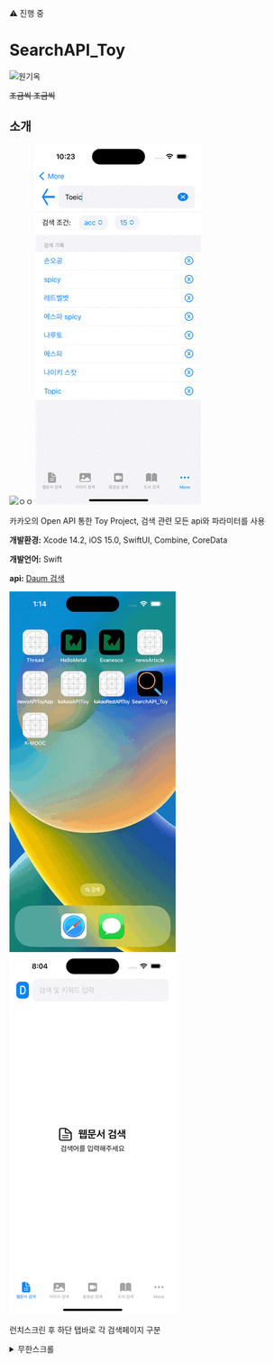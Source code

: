 ⚠️ 진행 중

# SearchAPI_Toy

![원기옥](https://media.tenor.com/E7fROB_zqFAAAAAC/%EC%9B%90%EA%B8%B0%EC%98%A5.gif)
<br/>

~~조금씩 조금씩~~
<br/>

## 소개

![ㅇㅇ](https://github.com/BOLTB0X/SearchAPI_Toy/blob/main/gif/01/vclip%EA%B2%80%EC%83%89.gif?raw=true) ![카드뷰](https://github.com/BOLTB0X/SearchAPI_Toy/blob/main/gif/01/%EC%B9%B4%EB%93%9C%EB%B7%B0.gif?raw=true)
<br/>

카카오의 Open API 통한 Toy Project, 검색 관련 모든 api와 파라미터를 사용
<br/>

**개발환경:** Xcode 14.2, iOS 15.0, SwiftUI, Combine, CoreData
<br/>

**개발언어:** Swift
<br/>

**api:** [Daum 검색](https://developers.kakao.com/docs/latest/ko/daum-search/dev-guide)
<br/>

![로딩](https://github.com/BOLTB0X/SearchAPI_Toy/blob/main/gif/%EA%B8%B0%EB%A1%9D/%EB%A1%9C%EB%94%A9.gif?raw=true) ![메인](https://github.com/BOLTB0X/SearchAPI_Toy/blob/main/gif/01/main.gif?raw=true)
<br/>

런치스크린 후 하단 탭바로 각 검색페이지 구분
<br/>

<details>
<summary>무한스크롤</summary>

**이미지 로딩을 Async 처리, 로딩 중일 때 구분**
<br/>

1. 웹문서
   ![웹문서](https://github.com/BOLTB0X/SearchAPI_Toy/blob/main/gif/%EA%B8%B0%EB%A1%9D/%EB%AC%B4%ED%95%9C%EC%8A%A4%ED%81%AC%EB%A1%A4%20%EC%9B%B9.gif?raw=true)
   <br/>

2. 이미지
   ![이미지](https://github.com/BOLTB0X/SearchAPI_Toy/blob/main/gif/01/무한스크롤.gif?raw=true)
   <br/>

3. 동영상
   ![동영상](https://github.com/BOLTB0X/SearchAPI_Toy/blob/main/gif/%EA%B8%B0%EB%A1%9D/%EB%AC%B4%ED%95%9C%EC%8A%A4%ED%81%AC%EB%A1%A4%EB%8F%99%EC%98%81%EC%83%81.gif?raw=true)
   <br/>

4. 책
   ![책](https://github.com/BOLTB0X/SearchAPI_Toy/blob/main/gif/%EA%B8%B0%EB%A1%9D/%EB%AC%B4%ED%95%9C%EC%8A%A4%ED%81%AC%EB%A1%A4%EB%B6%81.gif?raw=true)
   <br/>

5. 카페
   ![카페](https://github.com/BOLTB0X/SearchAPI_Toy/blob/main/gif/%EA%B8%B0%EB%A1%9D/%EB%AC%B4%ED%95%9C%EC%8A%A4%ED%81%AC%EB%A1%A4%EC%B9%B4%ED%8E%98.gif?raw=true)
   <br/>

6. 블로그
   ![블로그](https://github.com/BOLTB0X/SearchAPI_Toy/blob/main/gif/%EA%B8%B0%EB%A1%9D/%EB%AC%B4%ED%95%9C%EC%8A%A4%ED%81%AC%EB%A1%A4%EB%B8%94%EB%A1%9C%EA%B7%B8.gif?raw=true)
   <br/>

<details>
<summary>검색</summary>

1. 검색 했던 검색어 기록
   ![검색기록](https://github.com/BOLTB0X/SearchAPI_Toy/blob/main/gif/01/검색기록.gif?raw=true)
   <br/>

2. 검색 조건 설정 가능
   ![검색](https://github.com/BOLTB0X/SearchAPI_Toy/blob/main/gif/%EA%B8%B0%EB%A1%9D/%EA%B2%80%EC%83%89%EC%A1%B0%EA%B1%B4%20%EC%A0%81%EC%9A%A9_%ED%8C%8C%EB%9D%BC%EB%AF%B8%ED%84%B0%20%EC%A0%81%EC%9A%A9.gif?raw=true)
   <br/>

3. 검색어 기록 삭제 가능
   ![기록삭제](https://github.com/BOLTB0X/SearchAPI_Toy/blob/main/gif/01/검색기록_삭제.gif?raw=true)
   <br/>

4. 검색 게시물을 보던 중에 새롭게 검색 조건 설정 가능
   ![검색조건](https://github.com/BOLTB0X/SearchAPI_Toy/blob/main/gif/01/검색조건%20변경.gif?raw=true)
   <br/>

</details>

<details>

<summary>뷰 마다 게시물의 차이</summary>

1. 이미지 -> popup 뷰 커스텀, 원본 링크로 이동(WebView)링크
   ![1](https://github.com/BOLTB0X/SearchAPI_Toy/blob/main/gif/01/img%EA%B2%80%EC%83%89.gif?raw=true)
   <br/>

2. 동영상 -> 원본 링크로 이동(WebView)
   ![2](https://github.com/BOLTB0X/SearchAPI_Toy/blob/main/gif/01/webview1.gif?raw=true)
   <br/>

3. 나머지 -> Card뷰 처리 게시물, 원본 링크로 이동(WebView)
   ![3](https://github.com/BOLTB0X/SearchAPI_Toy/blob/main/gif/01/cafe%EA%B2%80%EC%83%89.gif?raw=true)
   <br/>

   ![4](https://github.com/BOLTB0X/SearchAPI_Toy/blob/main/gif/01/webview2.gif?raw=true)
   <br/>

</details>

## 각 검색페이지 상세 설명

### 1. 웹문서 검색

![web](https://github.com/BOLTB0X/SearchAPI_Toy/blob/main/gif/01/web검색.gif?raw=true) ![웡](https://github.com/BOLTB0X/SearchAPI_Toy/blob/main/gif/%EA%B8%B0%EB%A1%9D/%EB%AC%B4%ED%95%9C%EC%8A%A4%ED%81%AC%EB%A1%A4%20%EC%9B%B9.gif?raw=true)
<br/>

<details>
<summary>검색어를 입력 받으면 api호출을 통해 data를 받아와 무한스크롤로 구현</summary>

```swift
// in WebSearchModel.swift
// MARK: - WebResponse
struct WebResponse: Codable {
    let meta: WebMeta?
    var documents: [WebDocument]
}

// MARK: - WebDocument
struct WebDocument: Codable, Identifiable {
    let id = UUID()
    var datetime, contents, title: String
    let url: String
}

// 생략
// ..
// ..
// ..

// MARK: - WebSearchManger
// DataPublisher로 받아온 data를 WebSearchModel 형태로 디코딩 및 파싱용
final class WebSearchManger {
    // 싱글톤 적용
    static let shared: WebSearchManger = .init()

    // MARK: - WebDocumentPublisher
    func WebSearchPublisher(dataPublisher: AnyPublisher<Data, Error>) ->  AnyPublisher<WebResponse, Error> {
        let responsePublisher = dataPublisher
        // 디코딩
            .decode(type: WebResponse.self, decoder: JSONDecoder())
        // WebSearch 형태로 결과 쪼개기
            .map { response in
                var streamedResponse = response
                streamedResponse.documents = response.documents.map { document in
                    var streamedDocument = document
                    streamedDocument.title = streamedDocument.title.stripHTMLTags()
                    streamedDocument.contents = streamedDocument.contents.stripHTMLTags()
                    streamedDocument.datetime = streamedDocument.datetime.fomatDateTime()!
                    return streamedDocument // 테그 제거, 날짜 표기 변경 완료
                }
                return streamedResponse // html 테그 띤 Response를 반환
            }
            .eraseToAnyPublisher()
        return responsePublisher
    }
}
```

<br/>

API로 받아올 모델 정의 및 API를 사용하도록 파싱
<br/>

```swift
// in WebSearchViewModel.swift
// MARK: - fetchWebSearchData
// 뷰모델에서 검색어에 관련된 WebSearchData를 가져오는 메소드
func fetchWebSearchData(query: String) {
  // 생략
  // ..
  // ..

  DispatchQueue.main.asyncAfter(deadline: .now() + 2) { [weak self] in
    guard let self = self else { return }
      // 받아온 data를 WebSearch에 맞게 끔 디코딩 및 파싱
      WebSearchManger.shared
        .WebSearchPublisher(dataPublisher: dataPublisher)
//                .receive(on: DispatchQueue.main) // 어차피 DispatchQueue.main.asyncAfter을 사용하므로
        .sink(receiveCompletion: { [weak self] completion in
            self?.webOnReceive(completion)
        }, receiveValue: { [weak self] response in
            self?.webOnReceive(response)
        })
        .store(in: &self.cancellables)
    }
}

// 생략
// ..
// ..
// MARK: - FetchDataAtScroll
// 스크롤로 데이터를 내릴대 호출
func FetchDataAtScroll() {
  // 생략
  // ..

  // 이어서 가져오기 때문
  searchParam.page = self.currentPage + 1

  // 생략
  // ...
  // ...

  DispatchQueue.main.asyncAfter(deadline: .now() + 2) { [weak self] in
    guard let self = self else { return }
          // fetchWebSearchData와 동일한 로직이므로
          // 생략
          // ...
    }
}
```

<br/>

무한스크롤로 게시물을 추가로 불러와야 **Loding** 표시
<br/>

</details>

<details>
<summary>게시물을 클릭시 원본 링크로 이동</summary>
TODO
</details>

#### 2. 이미지 검색

![img](https://github.com/BOLTB0X/SearchAPI_Toy/blob/main/gif/01/img검색.gif?raw=true)
<br/>

<details>
<summary>이미지 게시물 표현</summary>
TODO
</details>

<details>
<summary>이미지 게시물 클릭(actionView 커스텀)</summary>
TODO
</details>

#### 4. 동영상 검색

![vclip](https://github.com/BOLTB0X/SearchAPI_Toy/blob/main/gif/01/vclip검색.gif?raw=true)

<details>
<summary>동영상 게시물 표현</summary>
TODO
</details>

<details>
<summary>동영상 클릭</summary>
TODO
</details>

#### 5. 책 검색

![book](https://github.com/BOLTB0X/SearchAPI_Toy/blob/main/gif/01/book검색.gif?raw=true)
<br/>

<details>
<summary> 책 게시물 표현</summary>
TODO
</details>

#### 6. 카페/블로그 검색

![cafe](https://github.com/BOLTB0X/SearchAPI_Toy/blob/main/gif/01/cafe검색.gif?raw=true)![blog](https://github.com/BOLTB0X/SearchAPI_Toy/blob/main/gif/01/blog검색.gif?raw=true)
<br/>

<details>
<summary>카페/블로그 게시물 표현</summary>
TODO
</details>

## 참고

- API 관련

  - [api 호출 방법](https://donghoon.io/blog/swift_image_search/) +[api 호출 관련](https://rldd.tistory.com/215)

- 무한 스크롤 관련

  - [V8tr/InfiniteListSwiftU](https://github.com/V8tr/InfiniteListSwiftUI)

  - [codekodo.tistory](https://codekodo.tistory.com/207)

- 팝업 관련

  - [custom PopUp](https://github.com/SnowLukin/CustomPopUp)

- 애니메이션

  - [KeatoonMask](https://github.com/KeatoonMask/SwiftUI-Animation/tree/master)

  - [기본 애니메이션](https://80000coding.oopy.io/bfcbea75-767f-4a9a-87c3-0883a97115bc)

- SwiftUI 관련

  - [ProgressView 관련](https://seons-dev.tistory.com/entry/SwiftUI-ProgressView-작업-진행률)

  - [Redacted 관련](https://seons-dev.tistory.com/entry/SwiftUI-Redacted)

  - [weak self 관련](https://ios-development.tistory.com/926)

  - [tabView 관련](https://seons-dev.tistory.com/entry/SwiftUI-TabView)

  - [Picker 관련](https://www.hohyeonmoon.com/blog/swiftui-tutorial-picker/)

  - [WebView](https://seons-dev.tistory.com/entry/SwiftUI-WebView-%EC%83%9D%EC%84%B1%EC%BD%94%EB%93%9C)

  - [검색 뷰 관련](https://www.hackingwithswift.com/quick-start/swiftui/how-to-add-a-search-bar-to-filter-your-data)

  - [런치스크린](https://velog.io/@jyw3927/SwiftUI-Launch-Screen-%EA%B5%AC%ED%98%84%ED%95%98%EA%B8%B0-Gradient-Animation)

  - [카드 뷰](https://www.appcoda.com/swiftui-card-view/)

- CoreData

  - [avanderlee](https://www.avanderlee.com/swift/persistent-history-tracking-core-data/)

  - [입문](https://velog.io/@nala/iOS-SwiftUI%EC%97%90%EC%84%9C-CoreData-%EC%8D%A8%EB%B3%B4%EA%B8%B0)

  - [김종권의 iOS](https://ios-development.tistory.com/1162)

  - [참고 티스토리](https://growingsaja.tistory.com/791)
